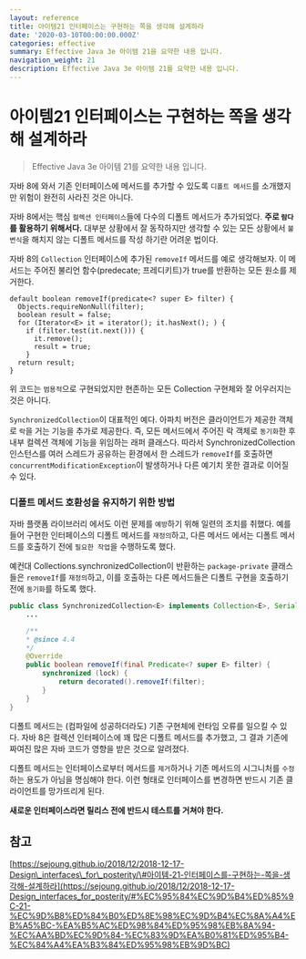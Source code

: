 ```yaml
---
layout: reference
title: 아이템21 인터페이스는 구현하는 쪽을 생각해 설계하라
date: '2020-03-10T00:00:00.000Z'
categories: effective
summary: Effective Java 3e 아이템 21을 요약한 내용 입니다.
navigation_weight: 21
description: Effective Java 3e 아이템 21를 요약한 내용 입니다.
---
```


# 아이템21 인터페이스는 구현하는 쪽을 생각해 설계하라

> Effective Java 3e 아이템 21를 요약한 내용 입니다.

자바 8에 와서 기존 인터페이스에 메서드를 추가할 수 있도록 `디폴트 메서드`를 소개했지만 위험이 완전히 사라진 것은 아니다.

자바 8에서는 핵심 `컬렉션 인터페이스`들에 다수의 디폴트 메서드가 추가되었다. **주로 `람다`를 활용하기 위해서다.** 대부분 상황에서 잘 동작하지만 생각할 수 있는 모든 상황에서 `불변식`을 해치지 않는 디폴트 메서드를 작성 하기란 어려운 법이다.

자바 8의 `Collection` 인터페이스에 추가된 `removeIf` 메서드를 예로 생각해보자. 이 메서드는 주어진 불리언 함수\(predecate; 프레디키트\)가 true를 반환하는 모든 원소를 제거한다.

```text
default boolean removeIf(predicate<? super E> filter) {
  Objects.requireNonNull(filter);
  boolean result = false;
  for (Iterator<E> it = iterator(); it.hasNext(); ) {
    if (filter.test(it.next())) {
      it.remove();
      result = true;
    }
  return result;
}
```

위 코드는 `범용적`으로 구현되었지만 현존하는 모든 Collection 구현체와 잘 어우러지는 것은 아니다.

`SynchronizedCollection`이 대표적인 예다. 아파치 버전은 클라이언트가 제공한 객체로 `락`을 거는 기능을 추가로 제공한다. 즉, 모든 메서드에서 주어진 락 객체로 `동기화`한 후 내부 컬렉션 객체에 기능을 위임하는 래퍼 클래스다. 따라서 SynchronizedCollection 인스턴스를 여러 스레드가 공유하는 환경에서 한 스레드가 `removeIf`를 호출하면 `concurrentModificationException`이 발생하거나 다른 예기치 못한 결과로 이어질 수 있다.

### 디폴트 메서드 호환성을 유지하기 위한 방법

자바 플랫폼 라이브러리 에서도 이런 문제를 `예방`하기 위해 일련의 조치를 취했다. 예를 들어 구현한 인터페이스의 디폴트 메서드를 `재정의`하고, 다른 메서드 에서는 디폴트 메서드를 호출하기 전에 `필요한 작업`을 수행하도록 했다.

예컨대 Collections.synchronizedCollection이 반환하는 `package-private` 클래스 들은 `removeIf`를 `재정의`하고, 이를 호출하는 다른 메서드들은 디폴트 구현을 호출하기 전에 `동기화`를 하도록 했다.

```java
public class SynchronizedCollection<E> implements Collection<E>, Serializable {
    ...

    /**
    * @since 4.4
    */
    @Override
    public boolean removeIf(final Predicate<? super E> filter) {
        synchronized (lock) {
            return decorated().removeIf(filter);
        }
    }
}
```

디폴트 메서드는 \(컴파일에 성공하더라도\) 기존 구현체에 런타임 오류를 일으킬 수 있다. 자바 8은 컬렉션 인터페이스에 꽤 많은 디폴트 메서드를 추가했고, 그 결과 기존에 짜여진 많은 자바 코드가 영향을 받은 것으로 알려졌다.

디폴트 메서드는 인터페이스로부터 메서드를 `제거`하거나 기존 메서드의 시그니처를 `수정`하는 용도가 아님을 명심해야 한다. 이런 형태로 인터페이스를 변경하면 반드시 기존 클라이언트를 망가뜨리게 된다.

**새로운 인터페이스라면 릴리스 전에 반드시 테스트를 거쳐야 한다.**

## 참고

[https://sejoung.github.io/2018/12/2018-12-17-Design\_interfaces\_for\_posterity/\#아이템-21-인터페이스를-구현하는-쪽을-생각해-설계하라](https://sejoung.github.io/2018/12/2018-12-17-Design_interfaces_for_posterity/#%EC%95%84%EC%9D%B4%ED%85%9C-21-%EC%9D%B8%ED%84%B0%ED%8E%98%EC%9D%B4%EC%8A%A4%EB%A5%BC-%EA%B5%AC%ED%98%84%ED%95%98%EB%8A%94-%EC%AA%BD%EC%9D%84-%EC%83%9D%EA%B0%81%ED%95%B4-%EC%84%A4%EA%B3%84%ED%95%98%EB%9D%BC)

